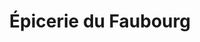 ---
title: "Épicerie du Faubourg"
url: /charleville-mezieres/epicerie-du-faubourg/
shop: commodité
---